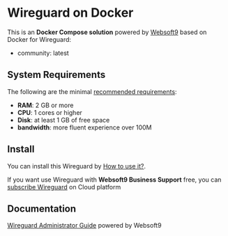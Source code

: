 # Wireguard on Docker  

This is an **Docker Compose solution** powered by [Websoft9](https://www.websoft9.com) based on Docker for Wireguard:


 - community:  latest


## System Requirements

The following are the minimal [recommended requirements](https://github.com/linuxserver/docker-wireguard):

* **RAM**: 2 GB or more
* **CPU**: 1 cores or higher
* **Disk**: at least 1 GB of free space
* **bandwidth**: more fluent experience over 100M  

## Install

You can install this Wireguard by [How to use it?](https://github.com/Websoft9/docker-library#how-to-use-it).   

If you want use Wireguard with **Websoft9 Business Support** free, you can [subscribe Wireguard](https://www.websoft9.com/apps) on Cloud platform

## Documentation

[Wireguard Administrator Guide](https://support.websoft9.com/docs/wireguard) powered by Websoft9
